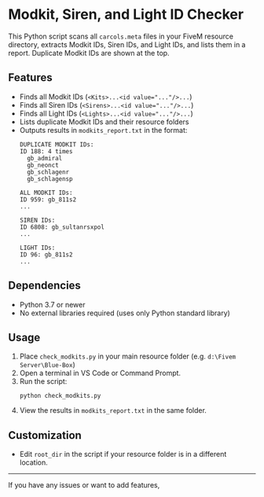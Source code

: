 # Modkit, Siren, and Light ID Checker

This Python script scans all `carcols.meta` files in your FiveM resource directory, extracts Modkit IDs, Siren IDs, and Light IDs, and lists them in a report. Duplicate Modkit IDs are shown at the top.

## Features

- Finds all Modkit IDs (`<Kits>...<id value="..."/>...`)
- Finds all Siren IDs (`<Sirens>...<id value="..."/>...`)
- Finds all Light IDs (`<Lights>...<id value="..."/>...`)
- Lists duplicate Modkit IDs and their resource folders
- Outputs results in `modkits_report.txt` in the format:  
  ```
  DUPLICATE MODKIT IDs:
  ID 188: 4 times
    gb_admiral
    gb_neonct
    gb_schlagenr
    gb_schlagensp

  ALL MODKIT IDs:
  ID 959: gb_811s2
  ...

  SIREN IDs:
  ID 6808: gb_sultanrsxpol
  ...

  LIGHT IDs:
  ID 96: gb_811s2
  ...
  ```

## Dependencies

- Python 3.7 or newer
- No external libraries required (uses only Python standard library)

## Usage

1. Place `check_modkits.py` in your main resource folder (e.g. `d:\Fivem Server\Blue-Box`)
2. Open a terminal in VS Code or Command Prompt.
3. Run the script:
   ```
   python check_modkits.py
   ```
4. View the results in `modkits_report.txt` in the same folder.

## Customization

- Edit `root_dir` in the script if your resource folder is in a different location.

---

If you have any issues or want to add features,